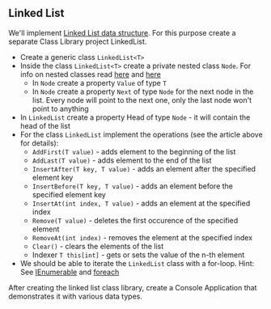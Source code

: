 ## Linked List

We'll implement [Linked List data structure](https://www.cs.cmu.edu/~adamchik/15-121/lectures/Linked%20Lists/linked%20lists.html). For this purpose create a separate Class Library project LinkedList.

* Create a generic class `LinkedList<T>`
* Inside the class `LinkedList<T>` create a private nested class `Node`. For info on nested classes read [here](https://msdn.microsoft.com/en-us/library/ms173120.aspx) and [here](https://msdn.microsoft.com/en-us/library/s9f3ty7f%28v=vs.71%29.aspx)
  * In `Node` create a property `Value` of type `T`
  * In `Node` create a property `Next` of type `Node` for the next node in the list. Every node will point to the next one, only the last node won't point to anything
* In `LinkedList` create a property Head of type `Node` - it will contain the head of the list
* For the class `LinkedList` implement the operations (see the article above for details):
  * `AddFirst(T value)` - adds element to the beginning of the list
  * `AddLast(T value)` - adds element to the end of the list
  * `InsertAfter(T key, T value)` - adds an element after the specified element key
  * `InsertBefore(T key, T value)` - adds an element before the specified element key
  * `InsertAt(int index, T value)` - adds an element at the specified index
  * `Remove(T value)` - deletes the first occurence of the specified element
  * `RemoveAt(int index)` - removes the element at the specified index
  * `Clear()` - clears the elements of the list
  * Indexer `T this[int]` - gets or sets the value of the n-th element
* We should be able to iterate the `LinkedList` class with a for-loop. Hint: See [IEnumerable](https://msdn.microsoft.com/en-us/library/system.collections.ienumerable%28v=vs.110%29.aspx) and [foreach](https://msdn.microsoft.com/en-us/library/ttw7t8t6.aspx)

After creating the linked list class library, create a Console Application that demonstrates it with various data types.
